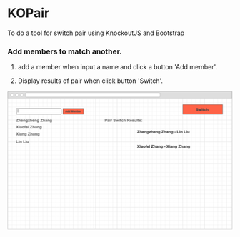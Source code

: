 # KOPair

To do a tool for switch pair using KnockoutJS and Bootstrap

### Add members to match another.

1. add a member when input a name and click a button 'Add member'.

1. Display results of pair when click button 'Switch'.

![Mockup](Mockup.png)